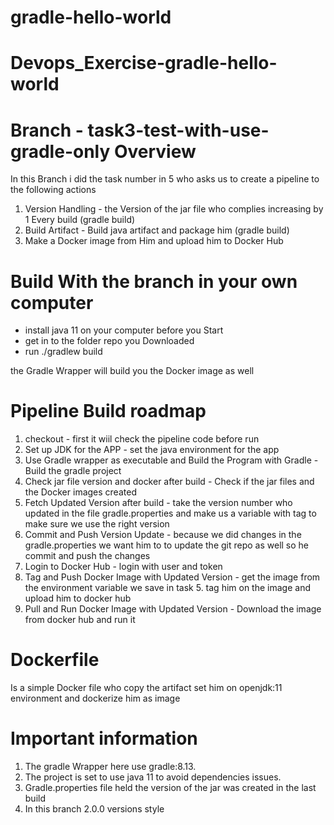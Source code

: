 # gradle-hello-world
# Devops_Exercise-gradle-hello-world
# Branch - task3-test-with-use-gradle-only Overview
In this Branch i did the task number in 5 who asks us to create a pipeline to the following actions
1. Version Handling -  the Version of the jar file who complies increasing by 1 Every build (gradle build)
2. Build Artifact - Build java artifact and package him (gradle build)
4. Make a Docker image from Him and upload him to Docker Hub

# Build With the branch in your own computer
-  install java 11 on your computer before you Start
-  get in to the folder repo you Downloaded
-  run ./gradlew build

the Gradle Wrapper will build you the Docker image as well

# Pipeline Build roadmap
1. checkout - first it wiil check the pipeline code before run
2. Set up JDK for the APP - set the java environment for the app
3. Use Gradle wrapper as executable and Build the Program with Gradle - Build the gradle project
4. Check jar file version and docker after build - Check if the jar files and the Docker images created
5. Fetch Updated Version after build - take the version number who updated in the file gradle.properties and make us a variable with tag to make sure we use the right version
6. Commit and Push Version Update - because we did changes in the gradle.properties we want him to to update the git repo as well so he commit and push the changes
7. Login to Docker Hub - login with user and token
8. Tag and Push Docker Image with Updated Version - get the image from the environment variable we save in task 5. tag him on the image and upload him to docker hub
9. Pull and Run Docker Image with Updated Version - Download the image from docker hub and run it


# Dockerfile
Is a simple Docker file who copy the artifact set him on openjdk:11 environment and dockerize him as image


# Important information
1. The gradle Wrapper here use gradle:8.13.
2. The project is set to use java 11 to avoid dependencies issues.
3. Gradle.properties file held the version of the jar was created in the last build
4. In this branch 2.0.0 versions style
